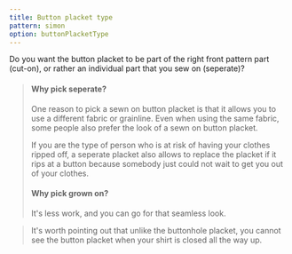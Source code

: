 ```yaml
---
title: Button placket type
pattern: simon
option: buttonPlacketType
---
```


Do you want the button placket to be part of the right front pattern part (cut-on), or rather an individual part that you sew on (seperate)?

>  #### Why pick seperate?
>
>  One reason to pick a sewn on button placket is that it allows you to use a different fabric or grainline.
>Even when using the same fabric, some people also prefer the look of a sewn on button placket.
>
>  If you are the type of person who is at risk of having your clothes ripped off, a seperate placket also allows to replace the placket if it rips at a button because somebody just could not wait to get you out of your clothes.
>
>  #### Why pick grown on?
>
>  It's less work, and you can go for that seamless look.

>  It's worth pointing out that unlike the buttonhole placket, you cannot see the button placket when your shirt is closed all the way up.
